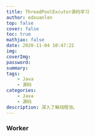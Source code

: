 ```yaml
---
title: ThreadPoolExcutor源码学习
author: edxuanlen
top: false
cover: false
toc: true
mathjax: false
date: 2020-11-04 10:47:22
img:
coverImg:
password:
summary:
tags:
    - Java
    - 源码
categories:
    - Java
    - 源码
description: 深入了解线程池。
---
```



### Worker

```Java


```

